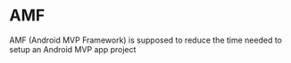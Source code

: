# AMF
AMF (Android MVP Framework) is supposed to reduce the time needed to setup an Android MVP app project
